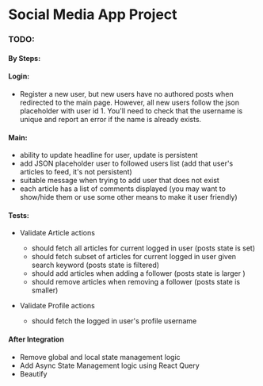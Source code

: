 # Social Media App Project

### TODO:

#### By Steps:

#### Login:
- Register a new user, but new users have no authored posts when redirected to the main page. However, all new users follow the json placeholder with user id 1. You'll need to check that the username is unique and report an error if the name is already exists.

#### Main:
- ability to update headline for user, update is persistent
- add JSON placeholder user to followed users list (add that user's articles to feed, it's not persistent)
- suitable message when trying to add user that does not exist
- each article has a list of comments displayed (you may want to show/hide them or use some other means to make it user friendly)

#### Tests:
- Validate Article actions
    - should fetch all articles for current logged in user (posts state is set)
    - should fetch subset of articles for current logged in user given search keyword (posts state is filtered)
    - should add articles when adding a follower (posts state is larger )
    - should remove articles when removing a follower (posts state is smaller)

- Validate Profile actions
    - should fetch the logged in user's profile username

#### After Integration
- Remove global and local state management logic
- Add Async State Management logic using React Query
- Beautify



